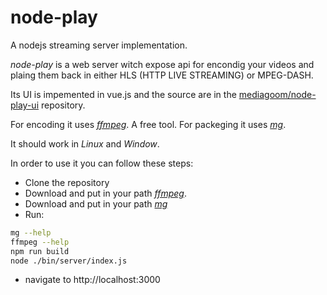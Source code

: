 # node-play

A nodejs streaming server implementation.

*node-play* is a web server witch expose api for encondig your videos and plaing them back in either HLS (HTTP LIVE STREAMING) or MPEG-DASH.

Its UI is impemented in vue.js and the source are in the [mediagoom/node-play-ui](https://github.com/mediagoom/node-play-ui) repository.

For encoding it uses [*ffmpeg*](https://ffmpeg.org/download.html). A free tool.
For packeging it uses [*mg*](https://github.com/mediagoom/mg).

It should work in *Linux* and *Window*.

In order to use it you can follow these steps:

- Clone the repository
- Download and put in your path [*ffmpeg*](https://ffmpeg.org/download.html).
- Download and put in your path [*mg*](http://mediagoom.com/download)
- Run: 
```bash
mg --help
ffmpeg --help
npm run build
node ./bin/server/index.js
```
- navigate to http://localhost:3000



